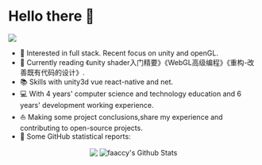 # Hello there 👋

![](https://github.com/faaccy/faaccy/blob/master/icons/header_1.png)

* 🧐   Interested in full stack. Recent focus on unity and openGL.
* 🌱   Currently reading 《unity shader入门精要》《WebGL高级编程》《重构-改善既有代码的设计》.
* 📚   Skills with unity3d vue react-native and net.
* 💻   With 4 years' computer science and technology education and 6 years' development working experience.
* ⛵   Making some project conclusions,share my experience and contributing to open-source projects.
* 👑   Some GitHub statistical reports:

<p align="center">
<img align="center" src="https://github-readme-stats.vercel.app/api/top-langs/?username=lishuo710&hide_langs_below=1&theme=default&line_height=27&layout=compact" />
<img align="center" src="https://github-readme-stats.vercel.app/api?username=lishuo710&show_icons=true&count_private=true&include_all_commits=true&line_height=21" alt="faaccy's Github Stats" />
</p>



